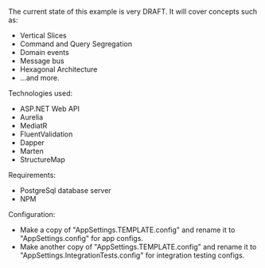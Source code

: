 The current state of this example is very DRAFT. It will cover concepts such as:

* Vertical Slices
* Command and Query Segregation
* Domain events
* Message bus
* Hexagonal Architecture
* ...and more.

Technologies used:

* ASP.NET Web API
* Aurelia
* MediatR
* FluentValidation
* Dapper
* Marten
* StructureMap

Requirements:

* PostgreSql database server
* NPM

Configuration:

* Make a copy of "AppSettings.TEMPLATE.config" and rename it to "AppSettings.config" for app configs.
* Make another copy of "AppSettings.TEMPLATE.config" and rename it to "AppSettings.IntegrationTests.config" for integration testing configs.


